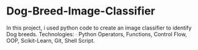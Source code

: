 # Dog-Breed-Image-Classifier
In this project, i used python code to create an image classifier to identify Dog breeds.
Technologies:
∙ Python Operators,
Functions,
Control Flow,
OOP,
Scikit-Learn,
Git,
Shell Script.
